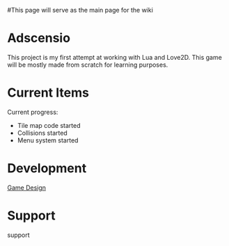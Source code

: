 #This page will serve as the main page for the wiki

# Adscensio #

This project is my first attempt at working with Lua and Love2D. This game will be mostly made from scratch for learning purposes.

# Current Items #

Current progress:
  * Tile map code started
  * Collisions started
  * Menu system started

# Development #

[Game Design](DesignMain.md)

# Support #

support